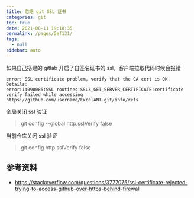```yaml
---
title: 忽略 git SSL 证书
categories: git
toc: true
date: 2021-08-11 19:18:35
permalink: /pages/5ef131/
tags: 
  - null
sidebar: auto
---
```


如果自己搭建的 gitlab 开启了自签名证书的 ssl，客户端拉取代码时候会报错


```
error: SSL certificate problem, verify that the CA cert is OK. Details:
error:14090086:SSL routines:SSL3_GET_SERVER_CERTIFICATE:certificate verify failed while accessing https://github.com/username/ExcelANT.git/info/refs
```

全局关闭 ssl 验证

> git config --global http.sslVerify false

当前仓库关闭 ssl 验证

> git config http.sslVerify false

## 参考资料

- https://stackoverflow.com/questions/3777075/ssl-certificate-rejected-trying-to-access-github-over-https-behind-firewall

